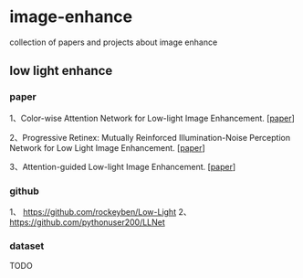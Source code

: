 # image-enhance
collection of papers and projects about image enhance

## low light enhance
### paper
1、Color-wise Attention Network for Low-light Image Enhancement. \[[paper](https://arxiv.org/abs/1911.08681)\]

2、Progressive Retinex: Mutually Reinforced Illumination-Noise Perception Network for Low Light Image Enhancement. \[[paper](https://arxiv.org/abs/1911.11323)\]

3、Attention-guided Low-light Image Enhancement. \[[paper](https://arxiv.org/abs/1908.00682)\]


### github
1、 https://github.com/rockeyben/Low-Light
2、https://github.com/pythonuser200/LLNet

### dataset
TODO
